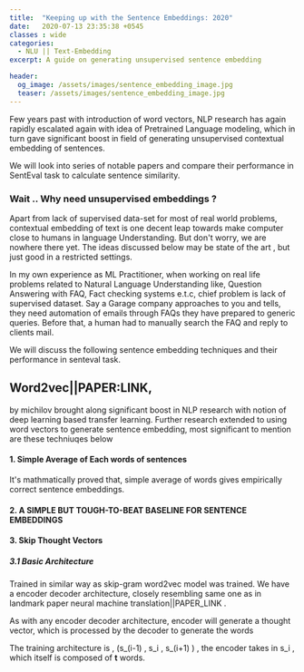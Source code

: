```yaml
---
title:  "Keeping up with the Sentence Embeddings: 2020"
date:   2020-07-13 23:35:38 +0545
classes : wide
categories:
  - NLU || Text-Embedding
excerpt: A guide on generating unsupervised sentence embedding

header:
  og_image: /assets/images/sentence_embedding_image.jpg
  teaser: /assets/images/sentence_embedding_image.jpg
---
```


Few years past with introduction of word vectors, NLP research has again rapidly escalated again with idea of Pretrained Language modeling, which in turn gave significant boost in field of generating unsupervised contextual embedding of sentences.

We will look into series of notable papers and compare their performance in SentEval task to calculate sentence similarity.

### Wait .. Why need unsupervised embeddings ?

Apart from lack of supervised data-set for most of real world problems,  contextual embedding of text is one decent leap towards make computer close to humans in language Understanding. But don't worry, we are nowhere there yet. The ideas discussed below may be state of the art , but just good in a restricted settings.

In my own experience as ML Practitioner, when working on real life problems related to Natural Language Understanding like, Question Answering with FAQ, Fact checking systems e.t.c,  chief problem is lack of supervised dataset. Say a Garage company approaches to you and tells, they need automation of emails through FAQs they have prepared to generic queries. Before that, a human had to manually search the FAQ and reply to clients mail.


We will discuss the following sentence embedding techniques and their performance in senteval task.


## Word2vec||PAPER:LINK,
 by michilov brought along significant boost in NLP research with notion of deep learning based transfer learning.  Further research extended to using word vectors to generate sentence embedding, most significant to mention are these  techniuqes below

#### 1. Simple Average of Each words of sentences

It's mathmatically proved that, simple average of words gives empirically correct sentence embeddings.

#### 2. A SIMPLE BUT TOUGH-TO-BEAT BASELINE FOR SENTENCE EMBEDDINGS


#### 3. Skip Thought Vectors

##### 3.1 Basic Architecture
Trained in similar way as skip-gram word2vec model was trained. We have a encoder decoder architecture, closely resembling same one as in landmark paper neural machine translation||PAPER_LINK .

As with any encoder decoder architecture, encoder will generate a thought vector, which is processed by the decoder to generate the words


The training architecture is , (s_(i-1) , s_i , s_(i+1)  ) , the encoder takes in s_i , which itself is composed of **t** words.





<!-- along with it's modifications variants



1. Word Vectors
  - Average of words vectors
  - A simple but tough to beat baseline sentence embedding
  - Concatenated Power Mean Word Embeddings as Universal Cross-Lingual Sentence Representations


2. Infersent
2. Universal Sentence Encoder
3. BERT and it's variations



## use here and see which outperformes , visualize the vector space of sentence embedding
 https://github.com/brmson/dataset-sts/tree/master/data/sts/semeval-sts


## Use simple text classification dataset, and check how
## nearest neighbour on classification performs with these unsupervised approaches. i.e without training





{% highlight ruby %}
def print_hi(name)
  puts "Hi, #{name}"
end
print_hi('Tom')
#=> prints 'Hi, Tom' to STDOUT.
{% endhighlight %}
 -->
